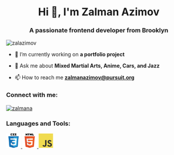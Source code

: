 <h1 align="center">Hi 👋, I'm Zalman Azimov</h1>
<h3 align="center">A passionate frontend developer from Brooklyn</h3>

<p align="left"> <img src="https://komarev.com/ghpvc/?username=zalazimov&label=Profile%20views&color=0e75b6&style=flat" alt="zalazimov" /> </p>

- 🔭 I’m currently working on **a portfolio project**

- 💬 Ask me about **Mixed Martial Arts, Anime, Cars, and Jazz**

- 📫 How to reach me **zalmanazimov@pursuit.org**

<h3 align="left">Connect with me:</h3>
<p align="left">
<a href="https://linkedin.com/in/zalmana" target="blank"><img align="center" src="https://raw.githubusercontent.com/rahuldkjain/github-profile-readme-generator/master/src/images/icons/Social/linked-in-alt.svg" alt="zalmana" height="30" width="40" /></a>
</p>

<h3 align="left">Languages and Tools:</h3>
<p align="left"> <a href="https://www.w3schools.com/css/" target="_blank" rel="noreferrer"> <img src="https://raw.githubusercontent.com/devicons/devicon/master/icons/css3/css3-original-wordmark.svg" alt="css3" width="40" height="40"/> </a> <a href="https://www.w3.org/html/" target="_blank" rel="noreferrer"> <img src="https://raw.githubusercontent.com/devicons/devicon/master/icons/html5/html5-original-wordmark.svg" alt="html5" width="40" height="40"/> </a> <a href="https://developer.mozilla.org/en-US/docs/Web/JavaScript" target="_blank" rel="noreferrer"> <img src="https://raw.githubusercontent.com/devicons/devicon/master/icons/javascript/javascript-original.svg" alt="javascript" width="40" height="40"/> </a> </p>
